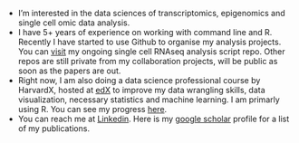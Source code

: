 - I’m interested in the data sciences of transcriptomics, epigenomics and single cell omic data analysis.
- I have 5+ years of experience on working with command line and R. Recently I have started to use Github to organise my analysis projects. You can [visit] my ongoing single cell RNAseq analysis script repo. Other repos are still private from my collaboration projects, will be public as soon as the papers are out. 
- Right now, I am also doing a data science professional course by HarvardX, hosted at [edX] to improve my data wrangling skills, data visualization, necessary statistics and machine learning. I am primarly using R. You can see my progress [here].
- You can reach me at [Linkedin]. Here is my [google scholar] profile for a list of my publications.

[Linkedin]: https://www.linkedin.com/in/mssakib/
[edX]: https://www.edx.org/professional-certificate/harvardx-data-science
[google scholar]: https://scholar.google.de/citations?user=4Kk9eZkAAAAJ&hl=en&oi=ao
[here]:https://credentials.edx.org/records/programs/shared/2757ed0978fc49379903a0f5611b60e7/.
[visit]:https://github.com/msadman-sakib/aging-mice-snRNAseq 
<!---
msadman-sakib/msadman-sakib is a ✨ special ✨ repository because its `README.md` (this file) appears on your GitHub profile.
You can click the Preview link to take a look at your changes.
--->
